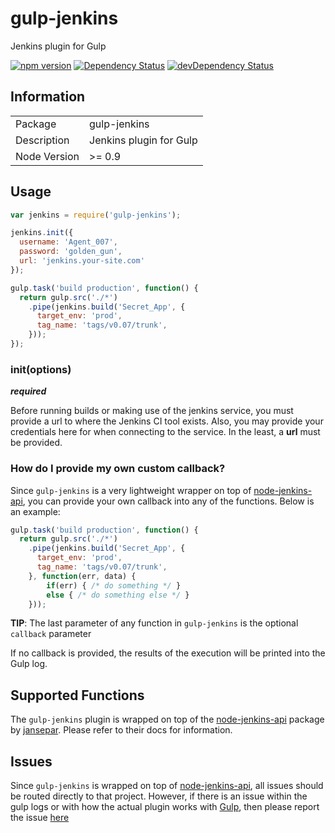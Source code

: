 # gulp-jenkins
Jenkins plugin for Gulp

[![npm version](https://badge.fury.io/js/gulp-jenkins.svg)](http://badge.fury.io/js/gulp-jenkins) [![Dependency Status](https://david-dm.org/stephn-r/gulp-jenkins.svg)](https://david-dm.org/boennemann/badges) [![devDependency Status](https://david-dm.org/stephn-r/gulp-jenkins/dev-status.svg)](https://david-dm.org/boennemann/badges#info=devDependencies)

## Information

<table>
<tr>
<td>Package</td><td>gulp-jenkins</td>
</tr>
<tr>
<td>Description</td>
<td>Jenkins plugin for Gulp</td>
</tr>
<tr>
<td>Node Version</td>
<td>>= 0.9</td>
</tr>
</table>

## Usage

```javascript
var jenkins = require('gulp-jenkins');

jenkins.init({
  username: 'Agent_007',
  password: 'golden_gun',
  url: 'jenkins.your-site.com'
});

gulp.task('build production', function() {
  return gulp.src('./*')
    .pipe(jenkins.build('Secret_App', {
      target_env: 'prod',
      tag_name: 'tags/v0.07/trunk',
    }));
});
```

### init(options)
***required***

Before running builds or making use of the jenkins service, you must provide a url to where the Jenkins CI tool exists. Also, you may provide your credentials here for when connecting to the service. In the least, a **url** must be provided.


### How do I provide my own custom callback?

Since ```gulp-jenkins``` is a very lightweight wrapper on top of [node-jenkins-api](https://github.com/jansepar/node-jenkins-api), you can provide your own callback into any of the functions. Below is an example:

```javascript
gulp.task('build production', function() {
  return gulp.src('./*')
    .pipe(jenkins.build('Secret_App', {
      target_env: 'prod',
      tag_name: 'tags/v0.07/trunk',
    }, function(err, data) {
    	if(err) { /* do something */ }
    	else { /* do something else */ }
    }));
```

**TIP**: The last parameter of any function in ```gulp-jenkins``` is the optional ```callback``` parameter

If no callback is provided, the results of the execution will be printed into the Gulp log.

## Supported Functions

The ```gulp-jenkins``` plugin is wrapped on top of the [node-jenkins-api](https://github.com/jansepar/node-jenkins-api) package by [jansepar](https://github.com/jansepar). Please refer to their docs for information.

## Issues

Since ```gulp-jenkins``` is wrapped on top of [node-jenkins-api](https://github.com/jansepar/node-jenkins-api), all issues should be routed directly to that project. However, if there is an issue within the gulp logs or with how the actual plugin works with [Gulp](https://github.com/gulpjs/gulp), then please report the issue [here](https://github.com/Stephn-R/gulp-jenkins/issues)
